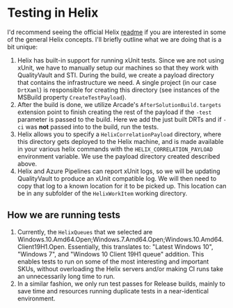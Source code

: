 # Testing in Helix

I'd recommend seeing the official Helix [readme](https://github.com/dotnet/arcade/blob/master/src/Microsoft.DotNet.Helix/Sdk/Readme.md) if you are interested in some of the general Helix concepts. I'll briefly outline what we are doing that is a bit unique:

1. Helix has built-in support for running xUnit tests. Since we are not using xUnit, we have to manually setup our machines so that they work with QualityVault and STI. During the build, we create a payload directory that contains the infrastructure we need. A single project (in our case `DrtXaml`) is responsible for creating this directory (see instances of the MSBuild property `CreateTestPayload`).
2. After the build is done, we utilize Arcade's `AfterSolutionBuild.targets` extension point to finish creating the rest of the payload if the `-test` parameter is passed to the build. Here we add the just built DRTs and if `-ci` was **not** passed into to the build, run the tests. 
3. Helix allows you to specify a `HelixCorrelationPayload` directory, where this directory gets deployed to the Helix machine, and is made available in your various helix commands with the `HELIX_CORRELATION_PAYLOAD` environment variable. We use the payload directory created described above.
4. Helix and Azure Pipelines can report xUnit logs, so we will be updating QualityVault to produce an xUnit compatible log. We will then need to copy that log to a known location for it to be picked up. This location can be in any subfolder of the `HelixWorkItem` working directory. 

## How we are running tests
1. Currently, the `HelixQueues` that we selected are Windows.10.Amd64.Open;Windows.7.Amd64.Open;Windows.10.Amd64.Client19H1.Open. Essentially, this translates to: "Latest Windows 10", "Windows 7", and "Windows 10 Client 19H1 queue" addition. This enables tests to run on some of the most interesting and important SKUs, without overloading the Helix servers and/or making CI runs take an unnecessarily long time to run.
2. In a similar fashion, we only run test passes for Release builds, mainly to save time and resources running duplicate tests in a near-identical environment.
